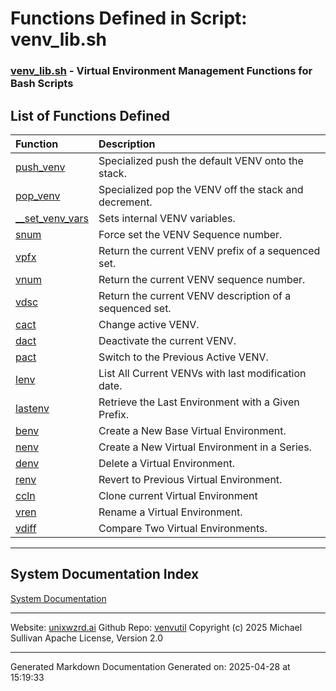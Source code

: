 # Functions Defined in Script: venv_lib.sh

### [venv_lib.sh](/docs/shdoc/bin/shinclude/scripts/venv_lib.sh.md) - Virtual Environment Management Functions for Bash Scripts

## List of Functions Defined

| Function | Description |
|:--|:--|
| [push_venv](functions/push_venv.md) | Specialized push the default VENV onto the stack. |
| [pop_venv](functions/pop_venv.md) | Specialized pop the VENV off the stack and decrement. |
| [__set_venv_vars](functions/__set_venv_vars.md) | Sets internal VENV variables. |
| [snum](functions/snum.md) | Force set the VENV Sequence number. |
| [vpfx](functions/vpfx.md) | Return the current VENV prefix of a sequenced set. |
| [vnum](functions/vnum.md) | Return the current VENV sequence number. |
| [vdsc](functions/vdsc.md) | Return the current VENV description of a sequenced set. |
| [cact](functions/cact.md) | Change active VENV. |
| [dact](functions/dact.md) | Deactivate the current VENV. |
| [pact](functions/pact.md) | Switch to the Previous Active VENV. |
| [lenv](functions/lenv.md) | List All Current VENVs with last modification date. |
| [lastenv](functions/lastenv.md) | Retrieve the Last Environment with a Given Prefix. |
| [benv](functions/benv.md) | Create a New Base Virtual Environment. |
| [nenv](functions/nenv.md) | Create a New Virtual Environment in a Series. |
| [denv](functions/denv.md) | Delete a Virtual Environment. |
| [renv](functions/renv.md) | Revert to Previous Virtual Environment. |
| [ccln](functions/ccln.md) | Clone current Virtual Environment |
| [vren](functions/vren.md) | Rename a Virtual Environment. |
| [vdiff](functions/vdiff.md) | Compare Two Virtual Environments. |

---

## System Documentation Index

[System Documentation](/README.md)

---

Website: [unixwzrd.ai](https://unixwzrd.ai)
Github Repo: [venvutil](https://github.com/unixwzrd/venvutil)
Copyright (c) 2025 Michael Sullivan
Apache License, Version 2.0

---

Generated Markdown Documentation
Generated on: 2025-04-28 at 15:19:33
